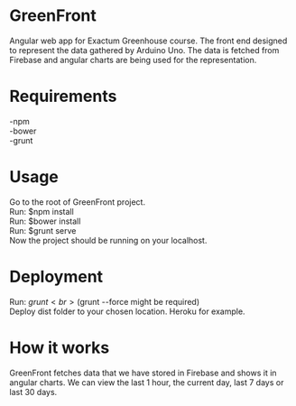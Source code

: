 # GreenFront
Angular web app for Exactum Greenhouse course. The front end designed to represent the data gathered by Arduino Uno.
The data is fetched from Firebase and angular charts are being used for the representation.

# Requirements
-npm <br>
-bower <br>
-grunt <br>

# Usage
Go to the root of GreenFront project. <br>
Run: $npm install <br>
Run: $bower install <br>
Run: $grunt serve <br>
Now the project should be running on your localhost. <br>

# Deployment
Run: $grunt <br>
($grunt --force might be required) <br>
Deploy dist folder to your chosen location. Heroku for example. <br>

# How it works
GreenFront fetches data that we have stored in Firebase and shows it in angular charts. We can view the last 1 hour,
the current day, last 7 days or last 30 days.
